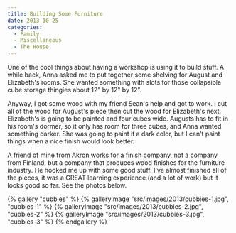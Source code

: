 ```yaml
---
title: Building Some Furniture
date: 2013-10-25
categories: 
  - Family
  - Miscellaneous
  - The House
---
```


One of the cool things about having a workshop is using it to build stuff. A while back, Anna asked me to put together some shelving for August and Elizabeth's rooms. She wanted something with slots for those collapsible cube storage thingies about 12" by 12" by 12".

Anyway, I got some wood with my friend Sean's help and got to work. I cut all of the wood for August's piece then cut the wood for Elizabeth's next. Elizabeth's is going to be painted and four cubes wide. Augusts has to fit in his room's dormer, so it only has room for three cubes, and Anna wanted something darker. She was going to paint it a dark color, but I can't paint things when a nice finish would look better.

A friend of mine from Akron works for a finish company, not a company from Finland, but a company that produces wood finishes for the furniture industry. He hooked me up with some good stuff. I've almost finished all of the pieces, it was a GREAT learning experience (and a lot of work) but it looks good so far. See the photos below.

{% gallery "cubbies" %}
{% galleryImage "src/images/2013/cubbies-1.jpg", "cubbies-1" %}
{% galleryImage "src/images/2013/cubbies-2.jpg", "cubbies-2" %}
{% galleryImage "src/images/2013/cubbies-3.jpg", "cubbies-3" %}
{% endgallery %}
